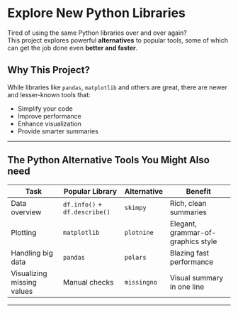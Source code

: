 # Explore New Python Libraries

Tired of using the same Python libraries over and over again?  
This project explores powerful **alternatives** to popular tools, some of which can get the job done even **better and faster**.

## Why This Project?

While libraries like `pandas`, `matplotlib` and others are great, there are newer and lesser-known tools that:
- Simplify your code
- Improve performance
- Enhance visualization
- Provide smarter summaries


---

## The Python Alternative Tools You Might Also need

| Task | Popular Library | Alternative | Benefit |
|------|------------------|-------------|---------|
| Data overview | `df.info()` + `df.describe()` | `skimpy` | Rich, clean summaries |
| Plotting | `matplotlib` | `plotnine` | Elegant, grammar-of-graphics style |
| Handling big data | `pandas` | `polars` | Blazing fast performance |
| Visualizing missing values | Manual checks | `missingno` | Visual summary in one line |

---



